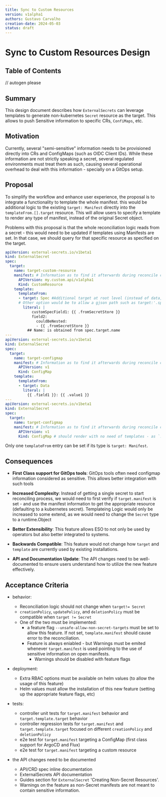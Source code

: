 ```yaml
---
title: Sync to Custom Resources
version: v1alpha1
authors: Gustavo Carvalho
creation-date: 2024-05-03
status: draft
---
```

# Sync to Custom Resources Design

## Table of Contents

<!-- toc -->
// autogen please
<!-- /toc -->

## Summary

This design document describes how `ExternalSecrets` can leverage templates to generate non-kubernetes `Secret` resource as the target. This allows to push Sensitive information to specific CRs, `ConfiMaps`, etc.

## Motivation

Currently, several "semi-sensitive" information needs to be provisioned directly into CRs and ConfigMaps (such as OIDC Client IDs). While these information are not strictly speaking a secret, several regulated environments must treat them as such, causing several operational overhead to deal with this information - specially on a GitOps setup.

## Proposal

To simplify the workflow and enhance user experience, the proposal is to integrate a functionality to template the whole manifest. this would be additional logic to the existing `target: Manifest` directly into the `templateFrom.[].target` resource. This will allow users to specify a template to render any type of manifest, instead of the original Secret object.

Problems with this proposal is that the whole reconciliation logic reads from a secret - this would need to be updated if templates using Manifests are set. In that case, we should query for that specific resource as specified on the target.

```yaml
apiVersion: external-secrets.io/v1beta1
kind: ExternalSecret
spec:
  target:
    name: target-custom-resource
    manifest: # Information as to find it afterwards during reconcile cycle
      APIVersion: my.custom.api/v1alpha1
      Kind: CustomResource
    template:
      templateFrom:
      - target: Spec #Additional target at root level (instead of data, metadata and annotations level).
      # Other option would be to allow a gjson path such as target:'.spec' where . is the indicator of this type of expression for backwards compatibility.
        literal: |
            customSpecField1: {{ .fromSecretStore }}
            field2:
              couldBeNested:
              - {{ .fromSecretStore }}
          ## Name: is obtained from spec.target.name
---
apiVersion: external-secrets.io/v1beta1
kind: ExternalSecret
spec:
  target:
    name: target-configmap
    manifest: # Information as to find it afterwards during reconcile cycle
      APIVersion: v1
      Kind: ConfigMap
    template:
      templateFrom:
      - target: Data
        literal: |
          {{ .field1 }}: {{ .value1 }}
---
apiVersion: external-secrets.io/v1beta1
kind: ExternalSecret
spec:
  target:
    name: target-configmap
    manifest: # Information as to find it afterwards during reconcile cycle
      APIVersion: v1
      Kind: ConfigMap # should render with no need of templates - as `.data` is the default Secret target.
```

Only one `templateFrom` entry can be set if its type is `target: Manifest`.

## Consequences

* **First Class support for GitOps tools**: GitOps tools often need configmap information considered as sensitive. This allows better integration with such tools

* **Increased Complexity**: Instead of getting a single secret to start reconciling process, we would need to first verify if `target.manifest` is set - and use the manifest information to get the appropriate resource (defaulting to a kubernetes secret). Templateing Logic would only be increased to some extend, as we would need to change the `Secret` type to a runtime.Object

* **Better Extensibility**: This feature allows ESO to not only be used by operators but also better integrated to systems.

* **Backwards Compatible**: This feature would not change how `target` and `template` are currently used by existing installations.

* **API and Documentation Update**: The API changes need to be well-documented to ensure users understand how to utilize the new feature effectively.


## Acceptance Criteria

* behavior:
  * Reconciliation logic should not change when `target!= Secret`
  * `creationPolicy`, `updatePolicy`, and `deletionPolicy` must be compatible when `target != Secret`
  * One of the two must be implemented:
    * a feature flag `--unsafe-allow-non-secret-targets` must be set to allow this feature. If not set, `template.manifest` should cause error to the reconciliation.
    * Feature is always eniabled - but Warnings must be emited whenever `target.manifest` is used pointing to the use of sensitive information on open manifests.
      * Warnings should be disabled with feature flags
* deployment:
  * Extra RBAC options must be available on helm values (to allow the usage of this feature)
  * Helm values must allow the installation of this new feature (setting up the appropriate feature flags, etc)
* tests: 
  * controller unit tests for `target.manifest` behavior and `target.template.target` behavior
  * controller regression tests for `target.manifest` and `target.template.target` focused on different `creationPolicy` and `deletionPolicy`
  * e2e test for `target.manifest` targeting a ConfigMap (first class support for ArgoCD and Flux)
  * e2e test for `target.manifest` targeting a custom resource

* the API changes need to be documented
    * API/CRD spec inline documentation
    * ExternalSecrets API documentation
    * Guides section for `ExternalSecret` 'Creating Non-Secret Resources'.
    * Warnings on the feature as non-Secret manifests are not meant to contain sensitive information.
